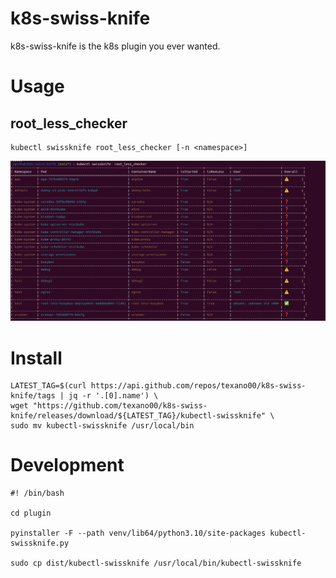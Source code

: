 # k8s-swiss-knife
k8s-swiss-knife is the k8s plugin you ever wanted.

# Usage
## root_less_checker
```
kubectl swissknife root_less_checker [-n <namespace>]
```
<img src=asset/root_less_checker.png>

# Install
```
LATEST_TAG=$(curl https://api.github.com/repos/texano00/k8s-swiss-knife/tags | jq -r '.[0].name') \
wget "https://github.com/texano00/k8s-swiss-knife/releases/download/${LATEST_TAG}/kubectl-swissknife" \
sudo mv kubectl-swissknife /usr/local/bin
```

# Development
```
#! /bin/bash

cd plugin

pyinstaller -F --path venv/lib64/python3.10/site-packages kubectl-swissknife.py

sudo cp dist/kubectl-swissknife /usr/local/bin/kubectl-swissknife
```